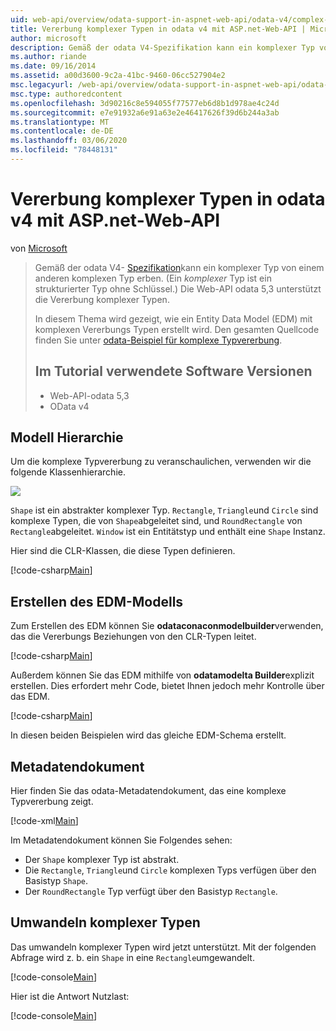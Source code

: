 ```yaml
---
uid: web-api/overview/odata-support-in-aspnet-web-api/odata-v4/complex-type-inheritance-in-odata-v4
title: Vererbung komplexer Typen in odata v4 mit ASP.net-Web-API | Microsoft-Dokumentation
author: microsoft
description: Gemäß der odata V4-Spezifikation kann ein komplexer Typ von einem anderen komplexen Typ erben. (Ein komplexer Typ ist ein strukturierter Typ ohne Schlüssel.) Web-API...
ms.author: riande
ms.date: 09/16/2014
ms.assetid: a00d3600-9c2a-41bc-9460-06cc527904e2
msc.legacyurl: /web-api/overview/odata-support-in-aspnet-web-api/odata-v4/complex-type-inheritance-in-odata-v4
msc.type: authoredcontent
ms.openlocfilehash: 3d90216c8e594055f77577eb6d8b1d978ae4c24d
ms.sourcegitcommit: e7e91932a6e91a63e2e46417626f39d6b244a3ab
ms.translationtype: MT
ms.contentlocale: de-DE
ms.lasthandoff: 03/06/2020
ms.locfileid: "78448131"
---
```

# <a name="complex-type-inheritance-in-odata-v4-with-aspnet-web-api"></a>Vererbung komplexer Typen in odata v4 mit ASP.net-Web-API

von [Microsoft](https://github.com/microsoft)

> Gemäß der odata V4- [Spezifikation](http://www.odata.org/documentation/odata-version-4-0/)kann ein komplexer Typ von einem anderen komplexen Typ erben. (Ein *komplexer* Typ ist ein strukturierter Typ ohne Schlüssel.) Die Web-API odata 5,3 unterstützt die Vererbung komplexer Typen.
> 
> In diesem Thema wird gezeigt, wie ein Entity Data Model (EDM) mit komplexen Vererbungs Typen erstellt wird. Den gesamten Quellcode finden Sie unter [odata-Beispiel für komplexe Typvererbung](http://aspnet.codeplex.com/sourcecontrol/latest#Samples/WebApi/OData/v4/ODataComplexTypeInheritanceSample/ReadMe.txt).
> 
> ## <a name="software-versions-used-in-the-tutorial"></a>Im Tutorial verwendete Software Versionen
> 
> 
> - Web-API-odata 5,3
> - OData v4

## <a name="model-hierarchy"></a>Modell Hierarchie

Um die komplexe Typvererbung zu veranschaulichen, verwenden wir die folgende Klassenhierarchie.

![](complex-type-inheritance-in-odata-v4/_static/image1.png)

`Shape` ist ein abstrakter komplexer Typ. `Rectangle`, `Triangle`und `Circle` sind komplexe Typen, die von `Shape`abgeleitet sind, und `RoundRectangle` von `Rectangle`abgeleitet. `Window` ist ein Entitätstyp und enthält eine `Shape` Instanz.

Hier sind die CLR-Klassen, die diese Typen definieren.

[!code-csharp[Main](complex-type-inheritance-in-odata-v4/samples/sample1.cs)]

## <a name="build-the-edm-model"></a>Erstellen des EDM-Modells

Zum Erstellen des EDM können Sie **odataconaconmodelbuilder**verwenden, das die Vererbungs Beziehungen von den CLR-Typen leitet.

[!code-csharp[Main](complex-type-inheritance-in-odata-v4/samples/sample2.cs)]

Außerdem können Sie das EDM mithilfe von **odatamodelta Builder**explizit erstellen. Dies erfordert mehr Code, bietet Ihnen jedoch mehr Kontrolle über das EDM.

[!code-csharp[Main](complex-type-inheritance-in-odata-v4/samples/sample3.cs)]

In diesen beiden Beispielen wird das gleiche EDM-Schema erstellt.

## <a name="metadata-document"></a>Metadatendokument

Hier finden Sie das odata-Metadatendokument, das eine komplexe Typvererbung zeigt.

[!code-xml[Main](complex-type-inheritance-in-odata-v4/samples/sample4.xml?highlight=13,17,25,30)]

Im Metadatendokument können Sie Folgendes sehen:

- Der `Shape` komplexer Typ ist abstrakt.
- Die `Rectangle`, `Triangle`und `Circle` komplexen Typs verfügen über den Basistyp `Shape`.
- Der `RoundRectangle` Typ verfügt über den Basistyp `Rectangle`.

## <a name="casting-complex-types"></a>Umwandeln komplexer Typen

Das umwandeln komplexer Typen wird jetzt unterstützt. Mit der folgenden Abfrage wird z. b. ein `Shape` in eine `Rectangle`umgewandelt.

[!code-console[Main](complex-type-inheritance-in-odata-v4/samples/sample5.cmd)]

Hier ist die Antwort Nutzlast:

[!code-console[Main](complex-type-inheritance-in-odata-v4/samples/sample6.cmd)]

